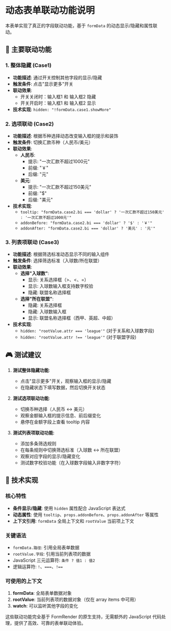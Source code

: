 # 动态表单联动功能说明

本表单实现了真正的字段联动功能，基于 `formData` 的动态显示/隐藏和属性联动。

## 🎯 主要联动功能

### 1. 整体隐藏 (Case1)
- **功能描述**: 通过开关控制其他字段的显示/隐藏
- **触发条件**: 点击"显示更多"开关
- **联动效果**: 
  - 开关关闭时：输入框1 和 输入框2 隐藏
  - 开关开启时：输入框1 和 输入框2 显示
- **技术实现**: `hidden: "!formData.case1.showMore"`

### 2. 选项联动 (Case2)
- **功能描述**: 根据币种选择动态改变输入框的提示和装饰
- **触发条件**: 切换汇款币种（人民币/美元）
- **联动效果**:
  - **人民币**: 
    - 提示: "一次汇款不超过1000元"
    - 前缀: "￥"
    - 后缀: "元"
  - **美元**:
    - 提示: "一次汇款不超过150美元"
    - 前缀: "$"
    - 后缀: "美元"
- **技术实现**: 
  - `tooltip: "formData.case2.bi === 'dollar' ? '一次汇款不超过150美元' : '一次汇款不超过1000元'"`
  - `addonBefore: "formData.case2.bi === 'dollar' ? '$' : '￥'"`
  - `addonAfter: "formData.case2.bi === 'dollar' ? '美元' : '元'"`

### 3. 列表项联动 (Case3)
- **功能描述**: 根据筛选标准动态显示不同的输入组件
- **触发条件**: 选择筛选标准（入球数/所在联盟）
- **联动效果**:
  - **选择"入球数"**:
    - 显示: 关系选择框（>、<、=）
    - 显示: 入球数输入框支持数字校验
    - 隐藏: 联盟名称选择框
  - **选择"所在联盟"**:
    - 隐藏: 关系选择框
    - 隐藏: 入球数输入框
    - 显示: 联盟名称选择框（西甲、英超、中超）
- **技术实现**:
  - `hidden: "rootValue.attr === 'league'"` (对于关系和入球数字段)
  - `hidden: "rootValue.attr !== 'league'"` (对于联盟字段)

## 🎮 测试建议

1. **测试整体隐藏功能**:
   - 点击"显示更多"开关，观察输入框的显示/隐藏
   - 在隐藏状态下填写数据，然后切换开关状态

2. **测试选项联动功能**:
   - 切换币种选择（人民币 ↔ 美元）
   - 观察金额输入框的提示信息、前后缀变化
   - 悬停在金额字段上查看 tooltip 内容

3. **测试列表项联动功能**:
   - 添加多条筛选规则
   - 在每条规则中切换筛选标准（入球数 ↔ 所在联盟）
   - 观察对应字段的显示/隐藏变化
   - 测试数字校验功能（在入球数字段输入非数字字符）

## 🔧 技术实现

### 核心特性
- **条件显示/隐藏**: 使用 `hidden` 属性配合 JavaScript 表达式
- **动态属性**: 使用 `tooltip`、`props.addonBefore`、`props.addonAfter` 等属性
- **上下文引用**: `formData` 全局上下文和 `rootValue` 当前项上下文

### 关键语法
- `formData.路径`: 引用全局表单数据
- `rootValue.字段`: 引用当前列表项的数据
- JavaScript 三元运算符: `条件 ? 值1 : 值2`
- 逻辑运算符: `!`、`===`、`!==`

### 可使用的上下文
1. **formData**: 全局表单数据对象
2. **rootValue**: 当前列表项的数据对象（仅在 array items 中可用）
3. **watch**: 可以监听其他字段的变化

这些联动功能完全基于 FormRender 的原生支持，无需额外的 JavaScript 代码处理，提供了高效、可靠的表单联动体验。